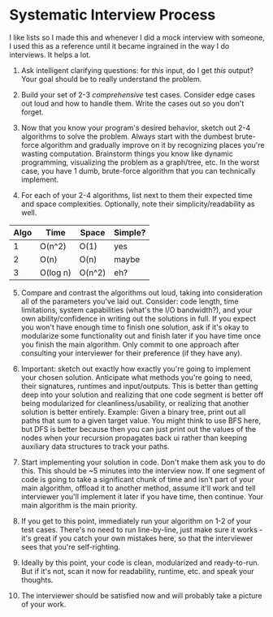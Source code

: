 # Systematic Interview Process

I like lists so I made this and whenever I did a mock interview with someone, I used this as a reference until it became ingrained in the way I do interviews. It helps a lot.

1. Ask intelligent clarifying questions: for *this* input, do I get *this* output? Your goal should be to really understand the problem.

2. Build your set of 2-3 *comprehensive* test cases. Consider edge cases out loud and how to handle them. Write the cases out so you don't forget.

3. Now that you know your program's desired behavior, sketch out 2-4 algorithms to solve the problem. Always start with the dumbest brute-force algorithm and gradually improve on it by recognizing places you're wasting computation. Brainstorm things you know like dynamic programming, visualizing the problem as a graph/tree, etc. In the worst case, you have 1 dumb, brute-force algorithm that you can technically implement.

4. For each of your 2-4 algorithms, list next to them their expected time and space complexities. Optionally, note their simplicity/readability as well.

  | Algo |   Time   | Space  | Simple? |
  | ---- | -------- | ------ | ------- |
  |   1  |  O(n^2)  | O(1)   |  yes    |
  |   2  |   O(n)   | O(n)   |  maybe  |
  |   3  | O(log n) | O(n^2) |  eh?    |

5. Compare and contrast the algorithms out loud, taking into consideration all of the parameters you've laid out. Consider: code length, time limitations, system capabilities (what's the I/O bandwidth?), and your own ability/confidence in writing out the solutions in full. If you expect you won't have enough time to finish one solution, ask if it's okay to modularize some functionality out and finish later if you have time once you finish the main algorithm. Only commit to one approach after consulting your interviewer for their preference (if they have any).

6. Important: sketch out exactly how exactly you're going to implement your chosen solution. Anticipate what methods you're going to need, their signatures, runtimes and input/outputs. This is better than getting deep into your solution and realizing that one code segment is better off being modularized for cleanliness/usability, or realizing that another solution is better entirely. Example: Given a binary tree, print out all paths that sum to a given target value.
You might think to use BFS here, but DFS is better because then you can just print out the values of the nodes when your recursion propagates back ui rather than keeping auxiliary data structures to track your paths.

7. Start implementing your solution in code. Don't make them ask you to do this. This should be ~5 minutes into the interview now. If one segment of code is going to take a significant chunk of time and isn't part of your main algorithm, offload it to another method, assume it'll work and tell interviewer you'll implement it later if you have time, then continue. Your main algorithm is the main priority.

8. If you get to this point, immediately run your algorithm on 1-2 of your test cases. There's no need to run line-by-line, just make sure it works - it's great if you catch your own mistakes here, so that the interviewer sees that you're self-righting.

9. Ideally by this point, your code is clean, modularized and ready-to-run. But if it's not, scan it now for readability, runtime, etc. and speak your thoughts.

10. The interviewer should be satisfied now and will probably take a picture of your work.
